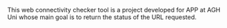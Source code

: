 This web connectivity checker tool is a project developed for APP at AGH Uni whose main goal is to return the status of the URL requested.
